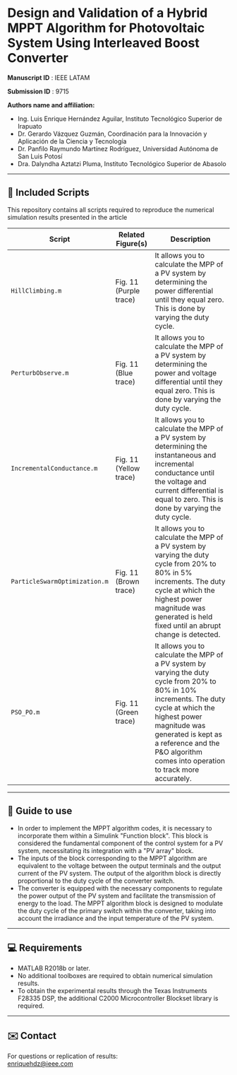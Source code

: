 # Design and Validation of a Hybrid MPPT Algorithm for Photovoltaic System Using Interleaved Boost Converter 
**Manuscript ID** : IEEE LATAM

**Submission ID** : 9715

**Authors name and affiliation:**
- Ing. Luis Enrique Hernández Aguilar, Instituto Tecnológico Superior de Irapuato 
- Dr. Gerardo Vázquez Guzmán, Coordinación para la Innovación y Aplicación de la Ciencia y Tecnología 
- Dr. Panfilo Raymundo Martínez Rodríguez, Universidad Autónoma de San Luis Potosí
- Dra. Dalyndha Aztatzi Pluma, Instituto Tecnológico Superior de Abasolo
---

## 📁 Included Scripts
This repository contains all scripts required to reproduce the numerical simulation results presented in the article

| Script | Related Figure(s) | Description |
|--------|-------------------|-------------|
| `HillClimbing.m` | Fig. 11 (Purple trace) | It allows you to calculate the MPP of a PV system by determining the power differential until they equal zero. This is done by varying the duty cycle. |
| `PerturbObserve.m` | Fig. 11 (Blue trace) | It allows you to calculate the MPP of a PV system by determining the power and voltage differential until they equal zero. This is done by varying the duty cycle. |
| `IncrementalConductance.m` | Fig. 11 (Yellow trace) | It allows you to calculate the MPP of a PV system by determining the instantaneous and incremental conductance until the voltage and current differential is equal to zero. This is done by varying the duty cycle. |
| `ParticleSwarmOptimization.m` | Fig. 11 (Brown trace) | It allows you to calculate the MPP of a PV system by varying the duty cycle from 20% to 80% in 5% increments. The duty cycle at which the highest power magnitude was generated is held fixed until an abrupt change is detected. |
| `PSO_PO.m` | Fig. 11 (Green trace) | It allows you to calculate the MPP of a PV system by varying the duty cycle from 20% to 80% in 10% increments. The duty cycle at which the highest power magnitude was generated is kept as a reference and the P&O algorithm comes into operation to track more accurately. |

---
## 📂 Guide to use 

- In order to implement the MPPT algorithm codes, it is necessary to incorporate them within a Simulink "Function block". This block is considered the fundamental component of the control system for a PV system, necessitating its integration with a "PV array" block.
- The inputs of the block corresponding to the MPPT algorithm are equivalent to the voltage between the output terminals and the output current of the PV system. The output of the algorithm block is directly proportional to the duty cycle of the converter switch.
- The converter is equipped with the necessary components to regulate the power output of the PV system and facilitate the transmission of energy to the load. The MPPT algorithm block is designed to modulate the duty cycle of the primary switch within the converter, taking into account the irradiance and the input temperature of the PV system.


---
## 💻 Requirements

- MATLAB R2018b or later.
- No additional toolboxes are required to obtain numerical simulation results.
- To obtain the experimental results through the Texas Instruments F28335 DSP, the additional C2000 Microcontroller Blockset library is required.

---

## ✉️ Contact

For questions or replication of results:  
enriquehdz@ieee.com
